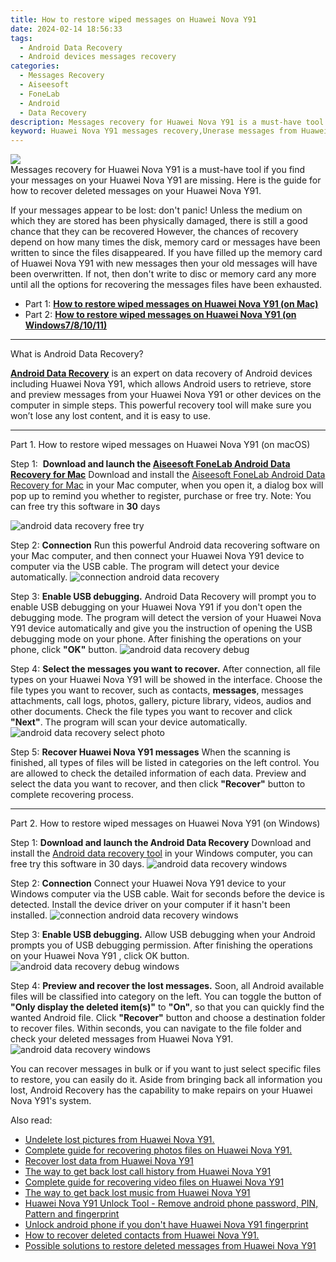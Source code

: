 ```yaml
---
title: How to restore wiped messages on Huawei Nova Y91
date: 2024-02-14 18:56:33
tags: 
  - Android Data Recovery
  - Android devices messages recovery
categories: 
  - Messages Recovery
  - Aiseesoft
  - FoneLab
  - Android
  - Data Recovery
description: Messages recovery for Huawei Nova Y91 is a must-have tool if you find your messages on your Huawei Nova Y91 are missing. Here is the guide for how to recover deleted messages on your Huawei Nova Y91.
keyword: Huawei Nova Y91 messages recovery,Unerase messages from Huawei Nova Y91,Recover deleted messages,recover lost text messages from Huawei Nova Y91,Recover deleted text messages,broken Huawei Nova Y91 text messages recovery solution,recover messages from Huawei Nova Y91,deletes messages of Huawei Nova Y91,how to retrieve messages from Huawei Nova Y91,Huawei Nova Y91 retrieve deleted messages,how to refind deleted messages from Huawei Nova Y91,does the Huawei Nova Y91 have a backup for deleted messages
---
```


<img src="https://img0mobiles.techidaily.com/images/best-assets/devices/huawei/huawei-nova-y91/4.jpg" class="atpl-imgstyle"  />

<div class="atpl-content atpl-for-fonelab-android recover-messages">

<div class="atpl-post-description-part-1">
Messages recovery for Huawei Nova Y91 is a must-have tool if you find your messages on your Huawei Nova Y91 are missing. Here is the guide for how to recover deleted messages on your Huawei Nova Y91.
</div>




<div class="atpl-post-description-part-2">
<div class="tpl-content-sub-paragraph-normal">
  <p>
    If your messages appear to be lost: don't panic! Unless the medium on which they are stored has been physically damaged, there is still a good chance that they can be recovered However, the chances of recovery depend on how many times the disk, memory card or messages have been written to since the files disappeared. If you have filled up the memory card of Huawei Nova Y91 with new messages then your old messages will have been overwritten. If not, then don't write to disc or memory card any more until all the options for recovering the messages files have been exhausted.
  </p>
</div>
</div>

<ul>
  <li>Part 1: <strong><a href="#p1">How to restore wiped messages on Huawei Nova Y91 (on Mac)</a></strong></li>
  <li>Part 2: <strong><a href="#p2">How to restore wiped messages on Huawei Nova Y91 (on Windows7/8/10/11)</a></strong></li>
</ul>

<hr>
<div class="atpl-post-description-part-3">
<div class="tpl-content-sub-paragraph-title">
  What is Android Data Recovery?
</div>
<div class="tpl-content-sub-paragraph-content">
  <p>
      <a href="https://tools.techidaily.com/aiseesoft-android-data-recovery/" target="_blank" rel="noopener"><strong>Android Data Recovery</strong></a> is an expert on data recovery of Android devices including Huawei Nova Y91, which allows Android users to retrieve, store and preview messages from your Huawei Nova Y91 or other devices on the computer in simple steps. This powerful recovery tool will make sure you won’t lose any lost content, and it is easy to use.
  </p>
</div>
</div>


<!-- Part 1 -->
<a id="p1" name="p1" ></a><hr>

<div>
  <span class="atpl-step-part-style">Part 1. How to restore wiped messages on Huawei Nova Y91 (on macOS)</span>
</div>  

<span class="atpl-stepstyle-a"><span>Step 1: </span></span> <strong>Download and launch the <a href="https://tools.techidaily.com/aiseesoft-android-data-recovery-for-mac/" target="_blank" rel="noopener">Aiseesoft FoneLab Android Data Recovery for Mac</a></strong>
Download and install the <a href="https://tools.techidaily.com/aiseesoft-android-data-recovery-for-mac/" target="_blank" rel="noopener">Aiseesoft FoneLab Android Data Recovery for Mac</a> in your Mac computer, when you open it, a dialog box will pop up to remind you whether to register, purchase or free try.
Note: You can free try this software in <strong>30</strong> days

<img src="https://tools.techidaily.com/images/apps/aiseesoft/android-data-recovery/mac-free-try.png" class="atpl-imgstyle" alt="android data recovery free try" />

<span class="atpl-stepstyle-a"><span>Step 2: </span></span> <strong>Connection</strong>
Run this powerful Android data recovering software on your Mac computer, and then connect your Huawei Nova Y91 device to computer via the USB cable. The program will detect your device automatically.
<img src="https://tools.techidaily.com/images/apps/aiseesoft/android-data-recovery/mac-connection-interface.jpg" class="atpl-imgstyle" alt="connection android data recovery" />

<span class="atpl-stepstyle-a"><span>Step 3: </span></span> <strong>Enable USB debugging.</strong>
Android Data Recovery will prompt you to enable USB debugging on your Huawei Nova Y91  if you don't open the debugging mode. The program will detect the version of your Huawei Nova Y91 device automatically and give you the instruction of opening the USB debugging mode on your phone. After finishing the operations on your phone, click <strong>"OK"</strong> button.
<img src="https://tools.techidaily.com/images/apps/aiseesoft/android-data-recovery/mac-android-usb-debug.jpg"  class="atpl-imgstyle" alt="android data recovery debug" />

<span class="atpl-stepstyle-a"><span>Step 4: </span></span> <strong>Select the messages you want to recover.</strong>
After connection, all file types on your Huawei Nova Y91 will be showed in the interface. Choose the file types you want to recover, such as contacts, <strong>messages</strong>, messages attachments, call logs, photos, gallery, picture library, videos, audios and other documents. Check the file types you want to recover and click  <b>"Next"</b>. The program will scan your device automatically.
<img src="https://tools.techidaily.com/images/apps/aiseesoft/android-data-recovery/mac-choose-type-messages.jpg" class="atpl-imgstyle" alt="android data recovery select photo" />

<span class="atpl-stepstyle-a"><span>Step 5: </span></span> <strong>Recover Huawei Nova Y91 messages</strong>
When the scanning is finished, all types of files will be listed in categories on the left control. You are allowed to check the detailed information of each data. Preview and select the data you want to recover, and then click <b>"Recover"</b> button to complete recovering process.

<a id="p2" name="p2"></a><hr>

<div class="atpl-step-part-style">Part 2. How to restore wiped messages on Huawei Nova Y91 (on Windows)</div>

<span class="atpl-stepstyle-a"><span>Step 1: </span></span> <strong>Download and launch the Android Data Recovery</strong>
Download and install the <a href="https://tools.techidaily.com/aiseesoft-android-data-recovery-for-win/" target="_blank" rel="noopener">Android data recovery tool</a> in your Windows computer, you can free try this software in 30 days.
<img src="https://tools.techidaily.com/images/apps/aiseesoft/android-data-recovery/win-start-interface.png"  class="atpl-imgstyle" alt="android data recovery windows" />

<span class="atpl-stepstyle-a"><span>Step 2: </span></span> <strong>Connection</strong>
Connect your Huawei Nova Y91 device to your Windows computer via the USB cable. Wait for seconds before the device is detected. Install the device driver on your computer if it hasn't been installed.
<img src="https://tools.techidaily.com/images/apps/aiseesoft/android-data-recovery/win-connection-interface.png" class="atpl-imgstyle" alt="connection android data recovery windows" />

<span class="atpl-stepstyle-a"><span>Step 3: </span></span> <strong>Enable USB debugging.</strong>
Allow USB debugging when your Android prompts you of USB debugging permission. After finishing the operations on your Huawei Nova Y91 , click OK button.
<img src="https://tools.techidaily.com/images/apps/aiseesoft/android-data-recovery/win-android-usb-debug.png" class="atpl-imgstyle" alt="android data recovery debug windows" />

<span class="atpl-stepstyle-a"><span>Step 4: </span></span> <strong>Preview and recover the lost messages.</strong>
Soon, all Android available files will be classified into category on the left. You can toggle the button of <b>"Only display the deleted item(s)"</b> to <b>"On"</b>, so that you can quickly find the wanted Android file. Click <b>"Recover"</b> button and choose a destination folder to recover files. Within seconds, you can navigate to the file folder and check your deleted messages from Huawei Nova Y91.
<img src="https://tools.techidaily.com/images/apps/aiseesoft/android-data-recovery/win-recover-messages.jpg" class="atpl-imgstyle" alt="android data recovery windows" />

<div class="atpl-post-description-part-4">
<div class="tpl-content-sub-paragraph-normal">
    <p>
        You can recover messages in bulk or if you want to just select specific files to restore, you can easily do it. Aside from bringing back all information you lost, Android Recovery has the capability to make repairs on your Huawei Nova Y91's system.
    </p>
</div>
</div>

<ins class="adsbygoogle"
     style="display:block"
     data-ad-client="ca-pub-7571918770474297"
     data-ad-slot="8358498916"
     data-ad-format="auto"
     data-full-width-responsive="true"></ins>

<span class="atpl-alsoreadstyle">Also read:</span>
<div><ul>
<li><a href="/undelete-lost-pictures-from-huawei-nova-y91-by-fonelab-android-recover-pictures/" target="_blank" rel="noopener"><u>Undelete lost pictures from Huawei Nova Y91.</u></a></li>
<li><a href="/complete-guide-for-recovering-photos-files-on-huawei-nova-y91-by-fonelab-android-recover-photos/" target="_blank" rel="noopener"><u>Complete guide for recovering photos files on Huawei Nova Y91.</u></a></li>
<li><a href="/recover-lost-data-from-huawei-nova-y91-by-fonelab-android-recover-data/" target="_blank" rel="noopener"><u>Recover lost data from Huawei Nova Y91</u></a></li>
<li><a href="/the-way-to-get-back-lost-call-history-from-huawei-nova-y91-by-fonelab-android-recover-call-logs/" target="_blank" rel="noopener"><u>The way to get back lost call history from Huawei Nova Y91</u></a></li>
<li><a href="/complete-guide-for-recovering-video-files-on-huawei-nova-y91-by-fonelab-android-recover-video/" target="_blank" rel="noopener"><u>Complete guide for recovering video files on Huawei Nova Y91</u></a></li>
<li><a href="/the-way-to-get-back-lost-music-from-huawei-nova-y91-by-fonelab-android-recover-music/" target="_blank" rel="noopener"><u>The way to get back lost music from Huawei Nova Y91</u></a></li>
<li><a href="/huawei-nova-y91-unlock-tool-remove-android-phone-password-pin-pattern-and-fingerprint-by-drfone-android-unlock-android-unlock/" target="_blank" rel="noopener"><u>Huawei Nova Y91 Unlock Tool - Remove android phone password, PIN, Pattern and fingerprint</u></a></li>
<li><a href="/unlock-android-phone-if-you-don-t-have-huawei-nova-y91-fingerprint-by-drfone-android-unlock-android-unlock/" target="_blank" rel="noopener"><u>Unlock android phone if you don't have Huawei Nova Y91 fingerprint</u></a></li>
<li><a href="/how-to-recover-deleted-contacts-from-huawei-nova-y91-by-fonelab-android-recover-contacts/" target="_blank" rel="noopener"><u>How to recover deleted contacts from Huawei Nova Y91.</u></a></li>
<li><a href="/possible-solutions-to-restore-deleted-messages-from-huawei-nova-y91-by-fonelab-android-recover-messages/" target="_blank" rel="noopener"><u>Possible solutions to restore deleted messages from Huawei Nova Y91</u></a></li>
</ul></div>

</div>
